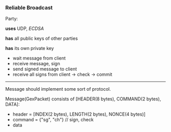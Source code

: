### Reliable Broadcast

Party:

**uses** UDP, *ECDSA*  

**has** all public keys of other parties

**has** its own private key

 - wait message from client  
 - receive message, sign  
 - send signed message to client
 - receive all signs from client -> check -> commit 

---
 
Message should implement some sort of protocol.  

Message(GexPacket) consists of [HEADER(8 bytes), COMMAND(2 bytes), DATA]:
 - header = [INDEX(2 bytes), LENGTH(2 bytes), NONCE(4 bytes)]
 - command = {"sg", "ch"} // sign, check
 - data
 